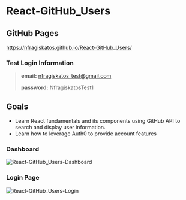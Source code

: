 # React-GitHub_Users
 
## GitHub Pages
https://nfragiskatos.github.io/React-GitHub_Users/

### Test Login Information
> **email:** nfragiskatos_test@gmail.com
>
> **password:** NfragiskatosTest1

## Goals
* Learn React fundamentals and its components using GitHub API to search and display user information.
* Learn how to leverage Auth0 to provide account features

### Dashboard
![React-GitHub_Users-Dashboard](https://user-images.githubusercontent.com/38383279/124360479-ec61ff00-dbde-11eb-8f69-b509ee0f9b55.PNG)

### Login Page
![React-GitHub_Users-Login](https://user-images.githubusercontent.com/38383279/124360491-fedc3880-dbde-11eb-8f85-be0dd737952b.PNG)
